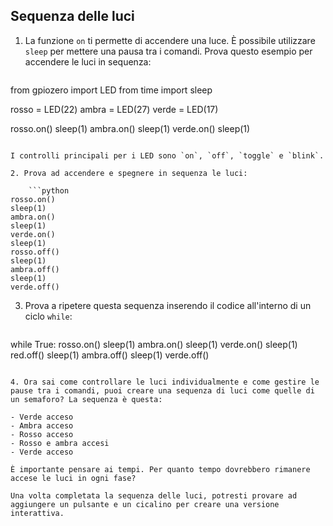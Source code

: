 ## Sequenza delle luci

1. La funzione `on` ti permette di accendere una luce. È possibile utilizzare `sleep` per mettere una pausa tra i comandi. Prova questo esempio per accendere le luci in sequenza:
    
    ```python
from gpiozero import LED
from time import sleep

rosso = LED(22)
ambra = LED(27)
verde = LED(17)

rosso.on()
sleep(1)
ambra.on()
sleep(1)
verde.on()
sleep(1)
```

I controlli principali per i LED sono `on`, `off`, `toggle` e `blink`.

2. Prova ad accendere e spegnere in sequenza le luci:
    
    ```python
rosso.on()
sleep(1)
ambra.on()
sleep(1)
verde.on()
sleep(1)
rosso.off()
sleep(1)
ambra.off()
sleep(1)
verde.off()
```

3. Prova a ripetere questa sequenza inserendo il codice all'interno di un ciclo `while`:
    
    ```python
while True:
 rosso.on()
 sleep(1)
 ambra.on()
 sleep(1)
 verde.on()
 sleep(1)
 red.off()
 sleep(1)
 ambra.off()
 sleep(1)
 verde.off()
```

4. Ora sai come controllare le luci individualmente e come gestire le pause tra i comandi, puoi creare una sequenza di luci come quelle di un semaforo? La sequenza è questa:

- Verde acceso
- Ambra acceso
- Rosso acceso
- Rosso e ambra accesi
- Verde acceso

È importante pensare ai tempi. Per quanto tempo dovrebbero rimanere accese le luci in ogni fase?

Una volta completata la sequenza delle luci, potresti provare ad aggiungere un pulsante e un cicalino per creare una versione interattiva.